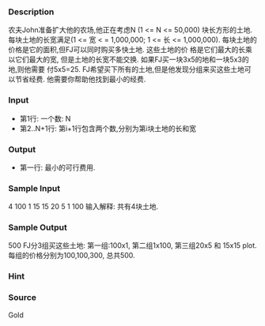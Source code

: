 
### Description
农夫John准备扩大他的农场,他正在考虑N (1 <= N <= 50,000) 块长方形的土地. 每块土地的长宽满足(1 <= 宽 <
= 1,000,000; 1 <= 长 <= 1,000,000). 每块土地的价格是它的面积,但FJ可以同时购买多快土地. 这些土地的价
格是它们最大的长乘以它们最大的宽, 但是土地的长宽不能交换. 如果FJ买一块3x5的地和一块5x3的地,则他需要
付5x5=25. FJ希望买下所有的土地,但是他发现分组来买这些土地可以节省经费. 他需要你帮助他找到最小的经费.
### Input
* 第1行: 一个数: N
* 第2..N+1行: 第i+1行包含两个数,分别为第i块土地的长和宽
### Output
* 第一行: 最小的可行费用. 
### Sample Input
4
100 1
15 15
20 5
1 100
输入解释:
共有4块土地.
### Sample Output
500
FJ分3组买这些土地: 
第一组:100x1, 
第二组1x100, 
第三组20x5 和 15x15 plot.
每组的价格分别为100,100,300, 总共500.
### Hint

### Source
Gold